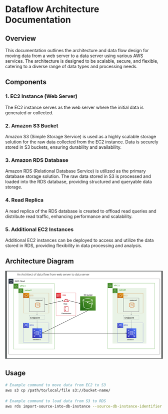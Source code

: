 # Dataflow Architecture Documentation

## Overview

This documentation outlines the architecture and data flow design for moving data from a web server to a data server using various AWS services. The architecture is designed to be scalable, secure, and flexible, catering to a diverse range of data types and processing needs.

## Components

### 1. EC2 Instance (Web Server)

The EC2 instance serves as the web server where the initial data is generated or collected.

### 2. Amazon S3 Bucket

Amazon S3 (Simple Storage Service) is used as a highly scalable storage solution for the raw data collected from the EC2 instance. Data is securely stored in S3 buckets, ensuring durability and availability.

### 3. Amazon RDS Database

Amazon RDS (Relational Database Service) is utilized as the primary database storage solution. The raw data stored in S3 is processed and loaded into the RDS database, providing structured and queryable data storage.

### 4. Read Replica

A read replica of the RDS database is created to offload read queries and distribute read traffic, enhancing performance and scalability.

### 5. Additional EC2 Instances

Additional EC2 instances can be deployed to access and utilize the data stored in RDS, providing flexibility in data processing and analysis.

## Architecture Diagram

![Dataflow Architecture Diagram](https://github.com/N-PrasanthKumar/Web-Matrix/blob/main/ScreenShot/Screenshot%202024-06-06%20213716.png)

## Usage

```bash
# Example command to move data from EC2 to S3
aws s3 cp /path/to/local/file s3://bucket-name/

# Example command to load data from S3 to RDS
aws rds import-source-into-db-instance --source-db-instance-identifier source-instance --source-region us-west-2 --s3-bucket-name mybucket --s3-prefix myprefix
